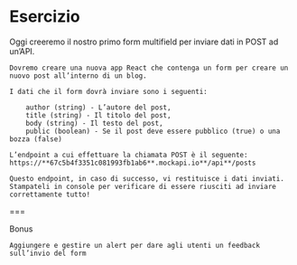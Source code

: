 Esercizio
===
Oggi creeremo il nostro primo form multifield per inviare dati in POST ad un’API. 

	Dovremo creare una nuova app React che contenga un form per creare un nuovo post all’interno di un blog. 

	I dati che il form dovrà inviare sono i seguenti:

		author (string) - L’autore del post,
		title (string) - Il titolo del post,
		body (string) - Il testo del post,
		public (boolean) - Se il post deve essere pubblico (true) o una bozza (false)

	L’endpoint a cui effettuare la chiamata POST è il seguente: https://**67c5b4f3351c081993fb1ab6**.mockapi.io**/api**/posts 

	Questo endpoint, in caso di successo, vi restituisce i dati inviati. Stampateli in console per verificare di essere riusciti ad inviare correttamente tutto!

===

Bonus

	Aggiungere e gestire un alert per dare agli utenti un feedback sull’invio del form
